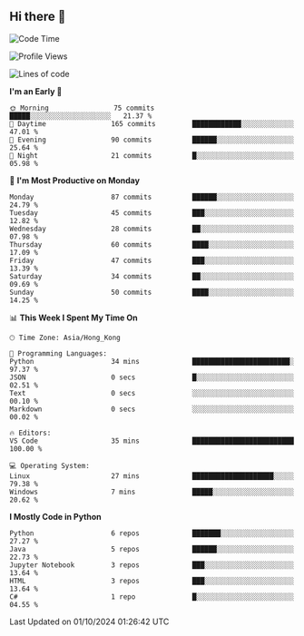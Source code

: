 ## Hi there 👋

<!--
**gessiegulugulu/gessiegulugulu** is a ✨ _special_ ✨ repository because its `README.md` (this file) appears on your GitHub profile.

Here are some ideas to get you started:

- 🔭 I’m currently working on ...
- 🌱 I’m currently learning ...
- 👯 I’m looking to collaborate on ...
- 🤔 I’m looking for help with ...
- 💬 Ask me about ...
- 📫 How to reach me: ...
- 😄 Pronouns: ...
- ⚡ Fun fact: ...
-->

<!--START_SECTION:waka-->
![Code Time](http://img.shields.io/badge/Code%20Time-71%20hrs%2050%20mins-blue)

![Profile Views](http://img.shields.io/badge/Profile%20Views-0-blue)

![Lines of code](https://img.shields.io/badge/From%20Hello%20World%20I%27ve%20Written-3.3%20million%20lines%20of%20code-blue)

**I'm an Early 🐤** 

```text
🌞 Morning                75 commits          █████░░░░░░░░░░░░░░░░░░░░   21.37 % 
🌆 Daytime                165 commits         ████████████░░░░░░░░░░░░░   47.01 % 
🌃 Evening                90 commits          ██████░░░░░░░░░░░░░░░░░░░   25.64 % 
🌙 Night                  21 commits          █░░░░░░░░░░░░░░░░░░░░░░░░   05.98 % 
```
📅 **I'm Most Productive on Monday** 

```text
Monday                   87 commits          ██████░░░░░░░░░░░░░░░░░░░   24.79 % 
Tuesday                  45 commits          ███░░░░░░░░░░░░░░░░░░░░░░   12.82 % 
Wednesday                28 commits          ██░░░░░░░░░░░░░░░░░░░░░░░   07.98 % 
Thursday                 60 commits          ████░░░░░░░░░░░░░░░░░░░░░   17.09 % 
Friday                   47 commits          ███░░░░░░░░░░░░░░░░░░░░░░   13.39 % 
Saturday                 34 commits          ██░░░░░░░░░░░░░░░░░░░░░░░   09.69 % 
Sunday                   50 commits          ████░░░░░░░░░░░░░░░░░░░░░   14.25 % 
```


📊 **This Week I Spent My Time On** 

```text
🕑︎ Time Zone: Asia/Hong_Kong

💬 Programming Languages: 
Python                   34 mins             ████████████████████████░   97.37 % 
JSON                     0 secs              █░░░░░░░░░░░░░░░░░░░░░░░░   02.51 % 
Text                     0 secs              ░░░░░░░░░░░░░░░░░░░░░░░░░   00.10 % 
Markdown                 0 secs              ░░░░░░░░░░░░░░░░░░░░░░░░░   00.02 % 

🔥 Editors: 
VS Code                  35 mins             █████████████████████████   100.00 % 

💻 Operating System: 
Linux                    27 mins             ████████████████████░░░░░   79.38 % 
Windows                  7 mins              █████░░░░░░░░░░░░░░░░░░░░   20.62 % 
```

**I Mostly Code in Python** 

```text
Python                   6 repos             ███████░░░░░░░░░░░░░░░░░░   27.27 % 
Java                     5 repos             ██████░░░░░░░░░░░░░░░░░░░   22.73 % 
Jupyter Notebook         3 repos             ███░░░░░░░░░░░░░░░░░░░░░░   13.64 % 
HTML                     3 repos             ███░░░░░░░░░░░░░░░░░░░░░░   13.64 % 
C#                       1 repo              █░░░░░░░░░░░░░░░░░░░░░░░░   04.55 % 
```




 Last Updated on 01/10/2024 01:26:42 UTC
<!--END_SECTION:waka-->
